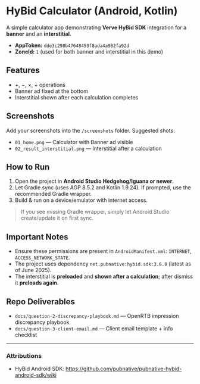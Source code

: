 # HyBid Calculator (Android, Kotlin)

A simple calculator app demonstrating **Verve HyBid SDK** integration for a **banner** and an **interstitial**.

- **AppToken:** `dde3c298b47648459f8ada4a982fa92d`
- **ZoneId:** `1` (used for both banner and interstitial in this demo)

## Features
- +, −, ×, ÷ operations
- Banner ad fixed at the bottom
- Interstitial shown after each calculation completes

## Screenshots
Add your screenshots into the `/screenshots` folder. Suggested shots:
- `01_home.png` — Calculator with Banner ad visible
- `02_result_interstitial.png` — Interstitial after a calculation

## How to Run
1. Open the project in **Android Studio Hedgehog/Iguana or newer**.
2. Let Gradle sync (uses AGP 8.5.2 and Kotlin 1.9.24). If prompted, use the recommended Gradle wrapper.
3. Build & run on a device/emulator with internet access.

> If you see missing Gradle wrapper, simply let Android Studio create/update it on first sync.

## Important Notes
- Ensure these permissions are present in `AndroidManifest.xml`: `INTERNET`, `ACCESS_NETWORK_STATE`.
- The project uses dependency `net.pubnative:hybid.sdk:3.6.0` (latest as of June 2025).
- The interstitial is **preloaded** and **shown after a calculation**; after dismiss it **preloads again**.

## Repo Deliverables
- `docs/question-2-discrepancy-playbook.md` — OpenRTB impression discrepancy playbook
- `docs/question-3-client-email.md` — Client email template + info checklist

---
### Attributions
- HyBid Android SDK: https://github.com/pubnative/pubnative-hybid-android-sdk/wiki